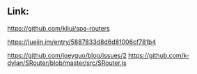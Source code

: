 ## Link:

https://github.com/kliuj/spa-routers

https://juejin.im/entry/5887833d8d6d81006cf781b4

https://github.com/joeyguo/blog/issues/2
https://github.com/k-dylan/SRouter/blob/master/src/SRouter.js
